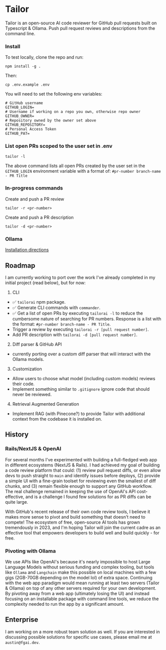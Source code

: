 # Tailor

Tailor is an open-source AI code reviewer for GitHub pull requests built on Typescript & Ollama. Push pull request reviews and descriptions from the command line. 

### Install
To test locally, clone the repo and run:
```
npm install -g .
```
Then:
```
cp .env.example .env
```
You will need to set the following env variables:
```
# GitHub username
GITHUB_LOGIN=
# Username if working on a repo you own, otherwise repo owner
GITHUB_OWNER=
# Repository owned by the owner set above
GITHUB_REPOSITORY=
# Personal Access Token
GITHUB_PAT=
```

### List open PRs scoped to the user set in .env
```
tailor -l
```
The above command lists all open PRs created by the user set in the `GITHUB_LOGIN` environment variable with a format of: `#pr-number branch-name - PR Title`

### In-progress commands
Create and push a PR review
```
tailor -r <pr-number>
```
Create and push a PR description
```
tailor -d <pr-number>
```

### Ollama
[Installation directions](https://github.com/jmorganca/ollama)


## Roadmap

I am currently working to port over the work I've already completed in my initial project (read below), but for now:

1. CLI 
  * ✅ ```tailorai``` npm package.
  * ✅ Generate CLI commands with ```commander```.
  * ✅ Get a list of open PRs by executing ```tailorai -l``` to reduce the cumbersome nature of searching for PR numbers. Response is a list with the format: ```#pr-number branch-name - PR Title```.
  * Trigger a review by executing ```tailorai -r [pull request number]```.
  * Add PR description with ```tailorai -d [pull request number]```.
2. Diff parser & GitHub API
  * currently porting over a custom diff parser that will interact with the Ollama models.
3. Customization
  * Allow users to choose what model (including custom models) reviews their code.
  * Implement something similar to ```.gitignore``` ignore code that should never be reviewed.
4. Retrieval Augmented Generation
  * Implement RAG (with Pinecone?) to provide Tailor with additional context from the codebase it is installed on.

## History 

### Rails/NextJS & OpenAI

For several months I've experimented with building a full-fledged web app in different ecosystems (NextJS & Rails). I had achieved my goal of building a code review platform that could: (1) review pull request diffs, or even allow devs to push straight to ```main``` and identify issues before deploys, (2) provide a simple UI with a fine-grain toolset for reviewing even the smallest of diff chunks, and (3) remain flexible enough to support any GitHub workflow. The real challenge remained in keeping the use of OpenAI's API cost-effective, and is a challenge I found few solutions for as PR diffs can be quite large.

With GitHub's recent release of their own code review tools, I believe it makes more sense to pivot and build something that doesn't need to compete! The ecosystem of free, open-source AI tools has grown tremendously in 2023, and I'm hoping Tailor will join the current cadre as an effective tool that empowers developers to build well and build quickly - for free. 

### Pivoting with Ollama

We use APIs like OpenAI's because it's nearly impossible to host Large Language Models without serious funding and complex tooling, but tools like ```Ollama``` and ```Langchain``` make this possible on local machines with a few gigs (2GB-70GB depending on the model lol) of extra space. Continuing with the web app paradigm would mean running at least two servers (Tailor & Ollama) on top of any other servers required for your own development. By pivoting away from a web app (ultimately losing the UI) and instead focusing on an installable package with command line tools, we reduce the complexity needed to run the app by a significant amount. 

## Enterprise

I am working on a more robust team solution as well. If you are interested in discussing possible solutions for specific use cases, please email me at ```austin@fgai.dev```.